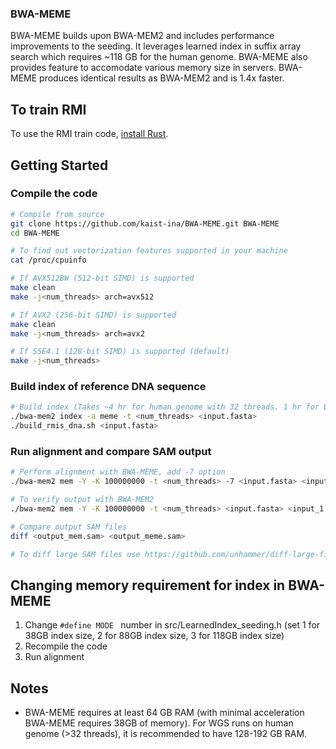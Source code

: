 ### BWA-MEME

BWA-MEME builds upon BWA-MEM2 and includes performance improvements to the seeding. 
It leverages learned index in suffix array search which requires ~118 GB for the human genome.
BWA-MEME also provides feature to accomodate various memory size in servers.
BWA-MEME produces identical results as BWA-MEM2 and is 1.4x faster. 

## To train RMI
To use the RMI train code, [install Rust](https://rustup.rs/).


## Getting Started
### Compile the code
```sh
# Compile from source
git clone https://github.com/kaist-ina/BWA-MEME.git BWA-MEME
cd BWA-MEME

# To find out vectorization features supported in your machine
cat /proc/cpuinfo

# If AVX512BW (512-bit SIMD) is supported
make clean
make -j<num_threads> arch=avx512

# If AVX2 (256-bit SIMD) is supported
make clean
make -j<num_threads> arch=avx2

# If SSE4.1 (128-bit SIMD) is supported (default)
make -j<num_threads>
```
### Build index of reference DNA sequence
```sh
# Build index (Takes ~4 hr for human genome with 32 threads. 1 hr for BWT, 3 hr for BWA-MEME)
./bwa-mem2 index -a meme -t <num_threads> <input.fasta>
./build_rmis_dna.sh <input.fasta>
```
### Run alignment and compare SAM output
```sh
# Perform alignment with BWA-MEME, add -7 option
./bwa-mem2 mem -Y -K 100000000 -t <num_threads> -7 <input.fasta> <input_1.fastq> <input_2.fastq> -o <output_meme.sam>

# To verify output with BWA-MEM2
./bwa-mem2 mem -Y -K 100000000 -t <num_threads> <input.fasta> <input_1.fastq> <input_2.fastq> -o <output_mem2.sam>

# Compare output SAM files
diff <output_mem.sam> <output_meme.sam>

# To diff large SAM files use https://github.com/unhammer/diff-large-files

```
## Changing memory requirement for index in BWA-MEME 
1. Change ```#define MODE ``` number in src/LearnedIndex_seeding.h (set 1 for 38GB index size, 2 for 88GB index size, 3 for 118GB index size)
2. Recompile the code
3. Run alignment

## Notes

* BWA-MEME requires at least 64 GB RAM (with minimal acceleration BWA-MEME requires 38GB of memory). For WGS runs on human genome (>32 threads), it is recommended to have 128-192 GB RAM.


<!-- ## Citation

If you use BWA-MEME, please cite the following [paper](https://biorxiv.org/cgi/content/short/):

> **Youngmok Jung and Dongu Han. *BWA-MEME: BWA-MEM accelerated with a machine learning approach.*  (biorxiv).**

##The source code and test scripts are available for academic use
 -->
